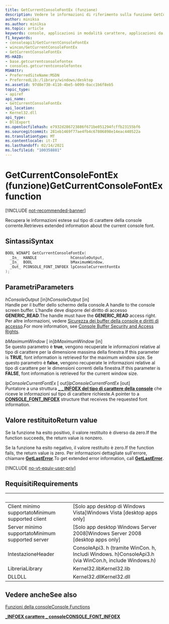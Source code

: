 ```yaml
---
title: GetCurrentConsoleFontEx (funzione)
description: Vedere le informazioni di riferimento sulla funzione GetCurrentConsoleFontEx, che recupera le informazioni estese sul tipo di carattere della console attualmente utilizzato.
author: miniksa
ms.author: miniksa
ms.topic: article
keywords: console, applicazioni in modalità carattere, applicazioni da riga di comando, applicazioni di terminale, api della console
f1_keywords:
- consoleapi3/GetCurrentConsoleFontEx
- wincon/GetCurrentConsoleFontEx
- GetCurrentConsoleFontEx
MS-HAID:
- base.getcurrentconsolefontex
- consoles.getcurrentconsolefontex
MSHAttr:
- PreferredSiteName:MSDN
- PreferredLib:/library/windows/desktop
ms.assetid: 97d8e730-4110-4be5-b099-0acc1b6f8eb5
topic_type:
- apiref
api_name:
- GetCurrentConsoleFontEx
api_location:
- Kernel32.dll
api_type:
- DllExport
ms.openlocfilehash: e7932d286723886f671be051294fcffb23155bf6
ms.sourcegitcommit: 281eb1469f77ae4fb4c67806898e14eac440522a
ms.translationtype: MT
ms.contentlocale: it-IT
ms.lasthandoff: 02/14/2021
ms.locfileid: "100358881"
---
```

# <a name="getcurrentconsolefontex-function"></a><span data-ttu-id="c311b-104">GetCurrentConsoleFontEx (funzione)</span><span class="sxs-lookup"><span data-stu-id="c311b-104">GetCurrentConsoleFontEx function</span></span>

[!INCLUDE [not-recommended-banner](./includes/not-recommended-banner.md)]

<span data-ttu-id="c311b-105">Recupera le informazioni estese sul tipo di carattere della console corrente.</span><span class="sxs-lookup"><span data-stu-id="c311b-105">Retrieves extended information about the current console font.</span></span>

## <a name="syntax"></a><span data-ttu-id="c311b-106">Sintassi</span><span class="sxs-lookup"><span data-stu-id="c311b-106">Syntax</span></span>

```C
BOOL WINAPI GetCurrentConsoleFontEx(
  _In_  HANDLE               hConsoleOutput,
  _In_  BOOL                 bMaximumWindow,
  _Out_ PCONSOLE_FONT_INFOEX lpConsoleCurrentFontEx
);
```

## <a name="parameters"></a><span data-ttu-id="c311b-107">Parametri</span><span class="sxs-lookup"><span data-stu-id="c311b-107">Parameters</span></span>

<span data-ttu-id="c311b-108">*hConsoleOutput* \[in\]</span><span class="sxs-lookup"><span data-stu-id="c311b-108">*hConsoleOutput* \[in\]</span></span>  
<span data-ttu-id="c311b-109">Handle per il buffer dello schermo della console.</span><span class="sxs-lookup"><span data-stu-id="c311b-109">A handle to the console screen buffer.</span></span> <span data-ttu-id="c311b-110">L'handle deve disporre del diritto di accesso **GENERIC\_READ**.</span><span class="sxs-lookup"><span data-stu-id="c311b-110">The handle must have the **GENERIC\_READ** access right.</span></span> <span data-ttu-id="c311b-111">Per altre informazioni, vedere [Sicurezza dei buffer della console e diritti di accesso](console-buffer-security-and-access-rights.md).</span><span class="sxs-lookup"><span data-stu-id="c311b-111">For more information, see [Console Buffer Security and Access Rights](console-buffer-security-and-access-rights.md).</span></span>

<span data-ttu-id="c311b-112">*bMaximumWindow* \[ in\]</span><span class="sxs-lookup"><span data-stu-id="c311b-112">*bMaximumWindow* \[in\]</span></span>  
<span data-ttu-id="c311b-113">Se questo parametro è **true**, vengono recuperate le informazioni relative al tipo di carattere per la dimensione massima della finestra.</span><span class="sxs-lookup"><span data-stu-id="c311b-113">If this parameter is **TRUE**, font information is retrieved for the maximum window size.</span></span> <span data-ttu-id="c311b-114">Se questo parametro è **false**, vengono recuperate le informazioni relative al tipo di carattere per le dimensioni correnti della finestra.</span><span class="sxs-lookup"><span data-stu-id="c311b-114">If this parameter is **FALSE**, font information is retrieved for the current window size.</span></span>

<span data-ttu-id="c311b-115">*lpConsoleCurrentFontEx* \[ out\]</span><span class="sxs-lookup"><span data-stu-id="c311b-115">*lpConsoleCurrentFontEx* \[out\]</span></span>  
<span data-ttu-id="c311b-116">Puntatore a una struttura [**\_ \_ INFOEX del tipo di carattere della console**](console-font-infoex.md) che riceve le informazioni sul tipo di carattere richieste.</span><span class="sxs-lookup"><span data-stu-id="c311b-116">A pointer to a [**CONSOLE\_FONT\_INFOEX**](console-font-infoex.md) structure that receives the requested font information.</span></span>

## <a name="return-value"></a><span data-ttu-id="c311b-117">Valore restituito</span><span class="sxs-lookup"><span data-stu-id="c311b-117">Return value</span></span>

<span data-ttu-id="c311b-118">Se la funzione ha esito positivo, il valore restituito è diverso da zero.</span><span class="sxs-lookup"><span data-stu-id="c311b-118">If the function succeeds, the return value is nonzero.</span></span>

<span data-ttu-id="c311b-119">Se la funzione ha esito negativo, il valore restituito è zero.</span><span class="sxs-lookup"><span data-stu-id="c311b-119">If the function fails, the return value is zero.</span></span> <span data-ttu-id="c311b-120">Per informazioni dettagliate sull'errore, chiamare [**GetLastError**](/windows/win32/api/errhandlingapi/nf-errhandlingapi-getlasterror).</span><span class="sxs-lookup"><span data-stu-id="c311b-120">To get extended error information, call [**GetLastError**](/windows/win32/api/errhandlingapi/nf-errhandlingapi-getlasterror).</span></span>

[!INCLUDE [no-vt-equiv-user-priv](./includes/no-vt-equiv-user-priv.md)]

## <a name="requirements"></a><span data-ttu-id="c311b-121">Requisiti</span><span class="sxs-lookup"><span data-stu-id="c311b-121">Requirements</span></span>

| &nbsp; | &nbsp; |
|-|-|
| <span data-ttu-id="c311b-122">Client minimo supportato</span><span class="sxs-lookup"><span data-stu-id="c311b-122">Minimum supported client</span></span> | <span data-ttu-id="c311b-123">\[Solo app desktop di Windows Vista\]</span><span class="sxs-lookup"><span data-stu-id="c311b-123">Windows Vista \[desktop apps only\]</span></span> |
| <span data-ttu-id="c311b-124">Server minimo supportato</span><span class="sxs-lookup"><span data-stu-id="c311b-124">Minimum supported server</span></span> | <span data-ttu-id="c311b-125">\[Solo app desktop Windows Server 2008\]</span><span class="sxs-lookup"><span data-stu-id="c311b-125">Windows Server 2008 \[desktop apps only\]</span></span> |
| <span data-ttu-id="c311b-126">Intestazione</span><span class="sxs-lookup"><span data-stu-id="c311b-126">Header</span></span> | <span data-ttu-id="c311b-127">ConsoleApi3. h (tramite WinCon. h, Includi Windows. h)</span><span class="sxs-lookup"><span data-stu-id="c311b-127">ConsoleApi3.h (via WinCon.h, include Windows.h)</span></span> |
| <span data-ttu-id="c311b-128">Libreria</span><span class="sxs-lookup"><span data-stu-id="c311b-128">Library</span></span> | <span data-ttu-id="c311b-129">Kernel32.lib</span><span class="sxs-lookup"><span data-stu-id="c311b-129">Kernel32.lib</span></span> |
| <span data-ttu-id="c311b-130">DLL</span><span class="sxs-lookup"><span data-stu-id="c311b-130">DLL</span></span> | <span data-ttu-id="c311b-131">Kernel32.dll</span><span class="sxs-lookup"><span data-stu-id="c311b-131">Kernel32.dll</span></span> |

## <a name="see-also"></a><span data-ttu-id="c311b-132">Vedere anche</span><span class="sxs-lookup"><span data-stu-id="c311b-132">See also</span></span>

[<span data-ttu-id="c311b-133">Funzioni della console</span><span class="sxs-lookup"><span data-stu-id="c311b-133">Console Functions</span></span>](console-functions.md)

[<span data-ttu-id="c311b-134">**\_INFOEX carattere \_ console**</span><span class="sxs-lookup"><span data-stu-id="c311b-134">**CONSOLE\_FONT\_INFOEX**</span></span>](console-font-infoex.md)